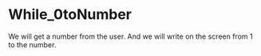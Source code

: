 # While_0toNumber
We will get a number from the user. And we will write on the screen from 1 to the number.
